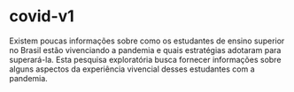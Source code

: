 # covid-v1
Existem poucas informações sobre como os estudantes de ensino superior no Brasil estão vivenciando a pandemia e quais estratégias adotaram para superará-la. 
Esta pesquisa exploratória busca fornecer informações sobre alguns aspectos da experiência vivencial desses estudantes com a pandemia.        
